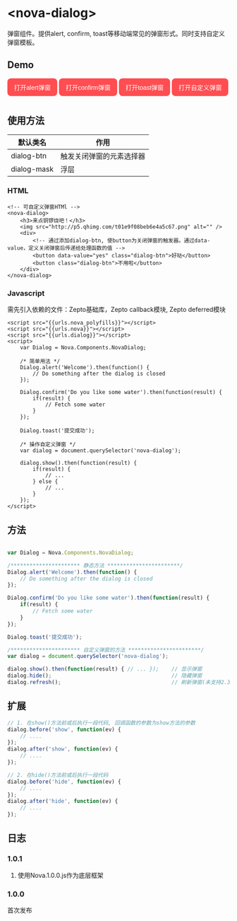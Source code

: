 # &lt;nova-dialog&gt;

弹窗组件。提供alert, confirm, toast等移动端常见的弹窗形式。同时支持自定义弹窗模板。

## Demo

<style type="text/css">
    nova-dialog[unresolved] {
        display: none;
    }
    nova-dialog {
        text-align: center;
    }
    .btn {
        -webkit-appearance: none;
        background-color: #FF4D51;
        border: 0;
        color: #FFF;
        font-size: 14px;
        padding: 10px 15px;
        border-radius: 8px;
        outline: none;
        cursor: pointer;
        margin-bottom: 10px;
    }
    nova-dialog .btn {
        display: inline-block;
    }
    nova-dialog .btn+.btn {
        margin-left: 20px;
    }
    nova-dialog .ft {
        //display: none;
    }

    .hidden {
        display: none;
    }

    .dialog-bd-inner {
        text-align: center;
    }
</style>

<div>
    <nova-dialog class="my-dialog" unresolved>
        <h3>来点铜锣烧吧！</h3>
        <img src="http://p5.qhimg.com/t01e9f08beb6e4a5c67.png" alt="" />
        <div>
            <button data-value="yes" class="dialog-btn btn">好哒</button>
            <button class="dialog-btn btn">不用啦</button>
        </div>
    </nova-dialog>
</div>

<button class="btn js-alert">打开alert弹窗</button>
<button class="btn js-confirm">打开confirm弹窗</button>
<button class="btn js-toast">打开toast弹窗</button>
<button class="btn js-custom">打开自定义弹窗</button>

<script>
    _loader.add('callback', 'http://s2.qhimg.com/static/18201c173c4fe77e/zepto.callback.js');
    _loader.add('deferred', 'http://s3.qhimg.com/static/67ad7468a751dfb3/zepto.deferred.js');
    _loader.add('customEle', '{{urls.dialog}}');
    _loader.use('callback, deferred, customEle', function() {
        var dialog = document.querySelector('nova-dialog');
        var Dialog = Nova.Components.NovaDialog;

        $('.js-alert').on('click', function() {
            Dialog.alert('Welcome to novaUI');
        });

        $('.js-confirm').on('click', function() {
            Dialog.confirm('Are you sure?').then(function(result) {
                console.log(result);
            });
        });

        $('.js-toast').on('click', function() {
            Dialog.toast('Welcome');
        });

        $('.js-custom').on('click', function() {
            dialog.show().then(function(result) {
                if(result) {
                    alert('人家只是客气一下，别当真~');
                } else {
                    alert('嘻嘻，太好啦，铜锣烧都是我的咯！');
                }
            });
        });
    });
</script>

## 使用方法

| 默认类名          |  作用  |
|-------------------|---------|
| dialog-btn | 触发关闭弹窗的元素选择器 |
| dialog-mask | 浮层 |

### HTML

```markup
<!-- 可自定义弹窗HTMl -->
<nova-dialog>
    <h3>来点铜锣烧吧！</h3>
    <img src="http://p5.qhimg.com/t01e9f08beb6e4a5c67.png" alt="" />
    <div>
        <!-- 通过添加dialog-btn, 使button为关闭弹窗的触发器。通过data-value，定义关闭弹窗后传递给处理函数的值 -->
        <button data-value="yes" class="dialog-btn">好哒</button>
        <button class="dialog-btn">不用啦</button>
    </div>
</nova-dialog>
```

### Javascript
需先引入依赖的文件：Zepto基础库，Zepto callback模块, Zepto deferred模块
```markup
<script src="{{urls.nova_polyfills}}"></script>
<script src="{{urls.nova}}"></script>
<script src="{{urls.dialog}}"></script>
<script>
    var Dialog = Nova.Components.NovaDialog;

    /* 简单用法 */
    Dialog.alert('Welcome').then(function() {
        // Do something after the dialog is closed
    });

    Dialog.confirm('Do you like some water').then(function(result) {
        if(result) {
            // Fetch some water
        }
    });

    Dialog.toast('提交成功');

    /* 操作自定义弹窗 */
    var dialog = document.querySelector('nova-dialog');

    dialog.show().then(function(result) {
        if(result) {
            // ...
        } else {
            // ...
        }
    });
</script>

```

## 方法
```javascript

var Dialog = Nova.Components.NovaDialog;

/********************** 静态方法 ***********************/
Dialog.alert('Welcome').then(function() {
    // Do something after the dialog is closed
});

Dialog.confirm('Do you like some water').then(function(result) {
    if(result) {
        // Fetch some water
    }
});

Dialog.toast('提交成功');

/********************** 自定义弹窗的方法 ***********************/
var dialog = document.querySelector('nova-dialog');

dialog.show().then(function(result) { // ... });    // 显示弹窗
dialog.hide();                                      // 隐藏弹窗
dialog.refresh();                                   // 刷新弹窗(未支持2.3部分不支持使用transform居中的手机，弹窗的居中是使用js实现的。当弹窗大小改变时，可通过refresh方法，使弹窗重新居中)
```

## 扩展
```javascript
// 1. 在show()方法前或后执行一段代码, 回调函数的参数为show方法的参数
dialog.before('show', function(ev) {
    // ....
});
dialog.after('show', function(ev) {
    // ....
});

// 2. 在hide()方法前或后执行一段代码
dialog.before('hide', function(ev) {
    // ....
});
dialog.after('hide', function(ev) {
    // ....
});
```

## 日志

### 1.0.1
1. 使用Nova.1.0.0.js作为底层框架

### 1.0.0 
首次发布


